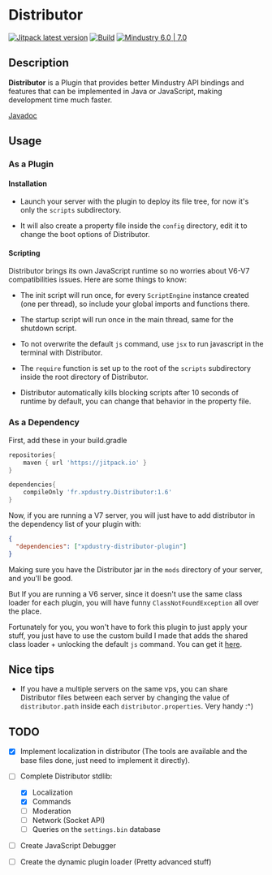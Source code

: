 # Distributor

[![Jitpack latest version](https://jitpack.io/v/Xpdustry/Distributor.svg)](https://jitpack.io/#Xpdustry/Distributor)
[![Build](https://github.com/Xpdustry/Distributor/actions/workflows/build.yml/badge.svg?branch=master)](https://github.com/Xpdustry/Distributor/actions/workflows/build.yml)
[![Mindustry 6.0 | 7.0 ](https://img.shields.io/badge/Mindustry-6.0%20%7C%207.0-ffd37f)](https://github.com/Anuken/Mindustry/releases)

## Description

**Distributor** is a Plugin that provides better Mindustry API bindings and features that can be implemented in Java or JavaScript, making development time much faster.

[Javadoc](https://javadoc.jitpack.io/fr/xpdustry/distributor/v1.6/javadoc/)

## Usage

### As a Plugin

#### Installation

- Launch your server with the plugin to deploy its file tree, for now it's only the `scripts` subdirectory.

- It will also create a property file inside the `config` directory, edit it to change the boot options of Distributor.

#### Scripting

Distributor brings its own JavaScript runtime so no worries about V6-V7 compatibilities issues. Here are some things to know:

- The init script will run once, for every `ScriptEngine` instance created (one per thread), so include your global imports and functions there.

- The startup script will run once in the main thread, same for the shutdown script.

- To not overwrite the default `js` command, use `jsx` to run javascript in the terminal with Distributor.

- The `require` function is set up to the root of the `scripts` subdirectory inside the root directory of Distributor.

- Distributor automatically kills blocking scripts after 10 seconds of runtime by default, you can change that behavior in the property file.

### As a Dependency

First, add these in your build.gradle

```gradle
repositories{
    maven { url 'https://jitpack.io' }
}

dependencies{
    compileOnly 'fr.xpdustry.Distributor:1.6'
}
```

Now, if you are running a V7 server, you will just have to add distributor in the dependency list of your plugin with:
```json
{
  "dependencies": ["xpdustry-distributor-plugin"]
}
```
Making sure you have the Distributor jar in the `mods` directory of your server, and you'll be good.

But If you are running a V6 server, since it doesn't use the same class loader for each plugin, you will have funny `ClassNotFoundException` all over the place.

Fortunately for you, you won't have to fork this plugin to just apply your stuff, you just have to use the custom build I made that adds the shared class loader + unlocking the default `js` command.
You can get it [here](https://github.com/Phinner/Mindustry/releases/tag/v126.3).

## Nice tips

- If you have a multiple servers on the same vps, you can share Distributor files between each server by changing the value of `distributor.path` inside each `distributor.properties`. Very handy :^)

## TODO

- [x] Implement localization in distributor (The tools are available and the base files done, just need to implement it directly).

- [ ] Complete Distributor stdlib:
    - [X] Localization
    - [X] Commands
    - [ ] Moderation
    - [ ] Network (Socket API)
    - [ ] Queries on the `settings.bin` database

- [ ] Create JavaScript Debugger

- [ ] Create the dynamic plugin loader (Pretty advanced stuff)
